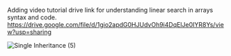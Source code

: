 Adding video tutorial drive link for understanding linear search in arrays syntax and code.
https://drive.google.com/file/d/1gio2apdG0HJUdvOh9i4DqElJe0IYR8Ys/view?usp=sharing

![Single Inheritance (5)](https://user-images.githubusercontent.com/66211350/143097474-48717fe7-9516-4061-b19b-3cb3e2c37955.png)

